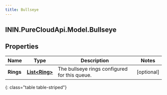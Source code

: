 ```yaml
---
title: Bullseye
---
```

## ININ.PureCloudApi.Model.Bullseye

## Properties

|Name | Type | Description | Notes|
|------------ | ------------- | ------------- | -------------|
| **Rings** | [**List&lt;Ring&gt;**](Ring.html) | The bullseye rings configured for this queue. | [optional] |
{: class="table table-striped"}


